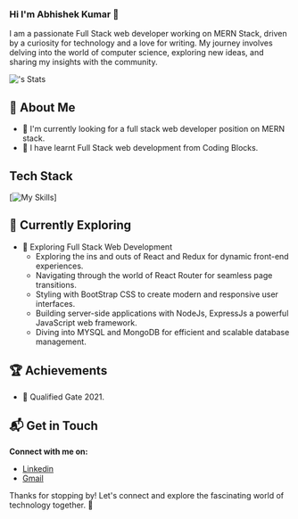 ### Hi I'm Abhishek Kumar 👋

I am a passionate Full Stack web developer working on MERN Stack, driven by a curiosity for technology and a love for writing. My journey involves delving into the world of computer science, exploring new ideas, and sharing my insights with the community.

![<Abhishek>'s Stats](https://github-readme-stats.vercel.app/api?username=<Abhishek>&theme=vue-dark&show_icons=true&hide_border=true&count_private=true)


## 🚀 About Me

- 🔭 I'm currently looking for a full stack web developer position on MERN stack.
- 📝 I have learnt Full Stack web development from Coding Blocks.

## Tech Stack
[![My Skills](https://skillicons.dev/icons?i=cpp,js,html,css,nodejs,express,mongodb,mysql,postman,react)]

## 🌱 Currently Exploring

- 🚀 Exploring Full Stack Web Development
  - Exploring the ins and outs of React and Redux for dynamic front-end experiences.
  - Navigating through the world of React Router for seamless page transitions.
  - Styling with BootStrap CSS to create modern and responsive user interfaces.
  - Building server-side applications with NodeJs, ExpressJs a powerful JavaScript web framework.
  - Diving into MYSQL and MongoDB for efficient and scalable database management.

 ## 🏆 Achievements

- 🌟 Qualified Gate 2021.

## 📬 Get in Touch

 **Connect with me on:**
- [Linkedin](https://www.linkedin.com/in/abhishek-kumar1711/)
- [Gmail](abhishek.singh171197@gmail.com)

Thanks for stopping by! Let's connect and explore the fascinating world of technology together. 🚀

<!--
**singh1711/singh1711** is a ✨ _special_ ✨ repository because its `README.md` (this file) appears on your GitHub profile.

Here are some ideas to get you started:

- 🔭 I’m currently working on ...
- 🌱 I’m currently learning ...
- 👯 I’m looking to collaborate on ...
- 🤔 I’m looking for help with ...
- 💬 Ask me about ...
- 📫 How to reach me: ...
- 😄 Pronouns: ...
- ⚡ Fun fact: ...
-->
